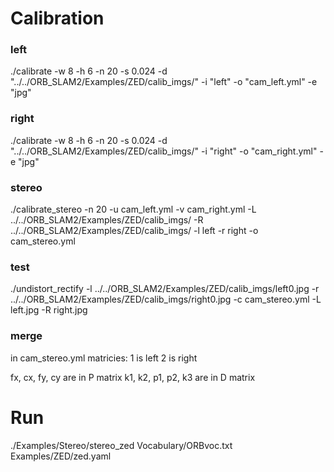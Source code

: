 # Calibration 

### left
./calibrate -w 8 -h 6 -n 20 -s 0.024 -d "../../ORB_SLAM2/Examples/ZED/calib_imgs/" -i "left" -o "cam_left.yml" -e "jpg"
### right
./calibrate -w 8 -h 6 -n 20 -s 0.024 -d "../../ORB_SLAM2/Examples/ZED/calib_imgs/" -i "right" -o "cam_right.yml" -e "jpg"

### stereo
./calibrate_stereo -n 20 -u cam_left.yml -v cam_right.yml -L ../../ORB_SLAM2/Examples/ZED/calib_imgs/ -R ../../ORB_SLAM2/Examples/ZED/calib_imgs/ -l left -r right -o cam_stereo.yml

### test
./undistort_rectify -l ../../ORB_SLAM2/Examples/ZED/calib_imgs/left0.jpg -r ../../ORB_SLAM2/Examples/ZED/calib_imgs/right0.jpg -c cam_stereo.yml -L left.jpg -R right.jpg

### merge
in cam_stereo.yml matricies:
1 is left
2 is right

fx, cx, fy, cy     are in P matrix
k1, k2, p1, p2, k3 are in D matrix


# Run
./Examples/Stereo/stereo_zed Vocabulary/ORBvoc.txt Examples/ZED/zed.yaml 

